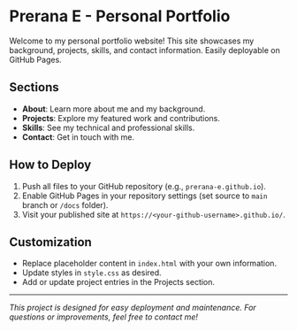 # Prerana E - Personal Portfolio

Welcome to my personal portfolio website! This site showcases my background, projects, skills, and contact information. Easily deployable on GitHub Pages.

## Sections
- **About**: Learn more about me and my background.
- **Projects**: Explore my featured work and contributions.
- **Skills**: See my technical and professional skills.
- **Contact**: Get in touch with me.

## How to Deploy
1. Push all files to your GitHub repository (e.g., `prerana-e.github.io`).
2. Enable GitHub Pages in your repository settings (set source to `main` branch or `/docs` folder).
3. Visit your published site at `https://<your-github-username>.github.io/`.

## Customization
- Replace placeholder content in `index.html` with your own information.
- Update styles in `style.css` as desired.
- Add or update project entries in the Projects section.

---

*This project is designed for easy deployment and maintenance. For questions or improvements, feel free to contact me!*
